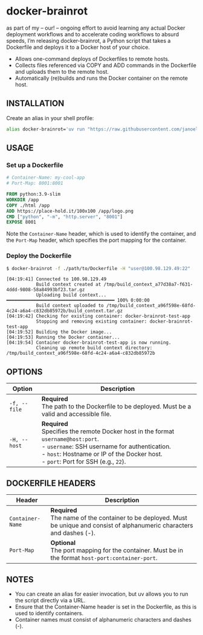 docker-brainrot  
===============  

as part of my – our! – ongoing effort to avoid learning any actual Docker deployment workflows and to accelerate coding workflows to absurd speeds, I’m releasing docker-brainrot, a Python script that takes a Dockerfile and deploys it to a Docker host of your choice.

* Allows one-command deploys of Dockerfiles to remote hosts.
* Collects files referenced via COPY and ADD commands in the Dockerfile and uploads them to the remote host.
* Automatically (re)builds and runs the Docker container on the remote host.

## INSTALLATION

Create an alias in your shell profile:

```bash
alias docker-brainrot='uv run "https://raw.githubusercontent.com/janoelze/docker-brainrot/main/d.py?v=$(date +%s)"'
```

## USAGE

### Set up a Dockerfile

```Dockerfile
# Container-Name: my-cool-app
# Port-Map: 8001:8001

FROM python:3.9-slim
WORKDIR /app
COPY ./html /app
ADD https://place-hold.it/100x100 /app/logo.png
CMD ["python", "-m", "http.server", "8001"]
EXPOSE 8001
```

Note the `Container-Name` header, which is used to identify the container, and the `Port-Map` header, which specifies the port mapping for the container.

### Deploy the Dockerfile

```bash
$ docker-brainrot -f ./path/to/Dockerfile -H "user@100.98.129.49:22"
```

````
[04:19:41] Connected to 100.98.129.49
           Build context created at /tmp/build_context_a77d38a7-f631-4ddd-9808-58a84993bf23.tar.gz
           Uploading build context... ━━━━━━━━━━━━━━━━━━━━━━━━━━━━━━━━━━━━━━━━ 100% 0:00:00
           Build context uploaded to /tmp/build_context_a96f598e-68fd-4c24-a6a4-c832db85972b/build_context.tar.gz
[04:19:42] Checking for existing container: docker-brainrot-test-app
           Stopping and removing existing container: docker-brainrot-test-app
[04:19:52] Building the Docker image...
[04:19:53] Running the Docker container...
[04:19:54] Container docker-brainrot-test-app is now running.
           Cleaning up remote build context directory: /tmp/build_context_a96f598e-68fd-4c24-a6a4-c832db85972b
````

## OPTIONS

| Option         | Description                                                                                       |
|----------------|---------------------------------------------------------------------------------------------------|
| `-f, --file`   | **Required**<br>The path to the Dockerfile to be deployed. Must be a valid and accessible file.   |
| `-H, --host`   | **Required**<br>Specifies the remote Docker host in the format `username@host:port`.<br>- `username`: SSH username for authentication.<br>- `host`: Hostname or IP of the Docker host.<br>- `port`: Port for SSH (e.g., `22`). |

## DOCKERFILE HEADERS

| Header          | Description                                                                                       |
|-----------------|---------------------------------------------------------------------------------------------------|
| `Container-Name`| **Required**<br>The name of the container to be deployed. Must be unique and consist of alphanumeric characters and dashes (-). |
| `Port-Map`      | **Optional**<br>The port mapping for the container. Must be in the format `host-port:container-port`. |


## NOTES

- You can create an alias for easier invocation, but uv allows you to run the script directly via a URL.
- Ensure that the Container-Name header is set in the Dockerfile, as this is used to identify containers.
- Container names must consist of alphanumeric characters and dashes (-).
